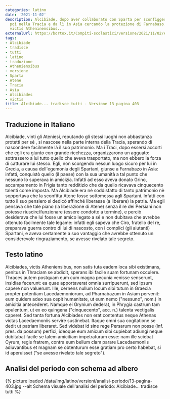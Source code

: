```yaml
---
categories: latino
date: '2021-11-02'
description: Alcibiade, dopo aver collaborato con Sparta per sconfiggere Atene, fuggì
  poi nella Tracia e da lì in Asia cercando la protezione di Farnabaso. Alcibiades
  victis Atheninensibus...
externalUrl: https://bortox.it/Compiti-scolastici/versione/2021/11/02/Alcibiade-tradisce-tutti.html
tags:
- Alcibiade
- tradisce
- tutti
- latino
- traduzione
- Atheniensibus
- versione
- Sparta
- Atene
- Tracia
- Asia
- Alcibiades
- victis
title: Alcibiade... tradisce tutti - Versione 13 pagina 403
---
```


## Traduzione in Italiano

Alcibiade, vinti gli Ateniesi, reputando gli stessi luoghi non abbastanza protetti per sé , si nascose nella parte interna della Tracia, sperando di nascondere facilmente là il suo patrimonio. 
Ma i Traci, dopo essersi accorti che egli era giunto con grande ricchezza, organizzarono un agguato: sottrassero a lui tutto quello che aveva trasportato, ma non ebbero la forza di catturare lui stesso. 
Egli, non scorgendo nessun luogo sicuro per lui in Grecia, a causa dell'egemonia degli Spartani, giunse a Farnabazo in Asia: infatti, conquistò quello (il paese) con la sua umanità a tal punto che nessuno lo superava in amicizia. 
Infatti ad esso aveva donato Grino, accampamento in Frigia tanto redditizio che da quello ricavava cinquecento talenti come imposta.
Ma Alcibiade era né soddisfatto di tanto patrimonio  nè sopportava che la sconfitta Atene fosse sottomessa agli Spartani.
Infatti con tutto il suo pensiero si dedicò affinché liberasse (a liberare) la patria.
Ma egli pensava che tale piano (la liberazione di Atene) senza il re dei Persiani non potesse riuscire/funzionare (essere condotto a termine), e perciò desiderava che lui fosse un amico legato a sé e non dubitava che avrebbe ottenuto facilmente tale legame: infatti egli sapeva che Ciro, fratello del re, preparava guerra contro di lui di nascosto, con i complici (gli aiutanti) Spartani, e aveva certamente a suo vantaggio che avrebbe ottenuto un considerevole ringraziamento, se avesse rivelato tale segreto.

## Testo latino

Alcibiades, victis Atheniensibus, non satis tuta eadem loca sibi existimans, penitus in Thraciam se abdidit, sperans ibi facile suam fortunam occulere. Thraces autem postquam eum cum magna pecunia venisse senserunt, insidias fecerunt: ea quae apportaverat omnia surripuerunt, sed ipsum capere non valuerunt. Ille, cernens nullum locum sibi tutum in Graecia propter potentiam Lacedaemoniorum, ad Pharnabazum in Asiam pervenit: eum quidem adeo sua cepit humanitate, ut eum nemo ("nessuno", nom.) in amicitia antecederet. Namque ei Grynium dederat, in Phrygia castrum tam opulentum, ut ex eo quingena ("cinquecento", acc. n.) talenta vectigalis caperet. Sed tanta fortuna Alcibiades non erat contentus neque Athenas victas Lacedaemoniis servire sustinebat. Itaque omni sua cogitatione se dedit ut patriam liberaret. Sed videbat id sine rege Persarum non posse (inf. pres. da possum) perfici, ideoque eum amicum sibi cupiebat adiungi neque dubitabat facile se talem amicitiam impetraturum esse: nam ille sciebat Cyrum, regis fratrem, contra eum bellum clam parare Lacedaemoniis adiuvantibus et magnam se obtenturum esse gratiam pro certo habebat, si id aperuisset ("se avesse rivelato tale segreto").

## Analisi del periodo con schema ad albero

{% picture loaded /data/img/latino/versioni/analisi-periodo/13-pagina-403.jpg --alt Schema visuale dell'analisi del periodo: Alcibiade... tradisce tutti %}